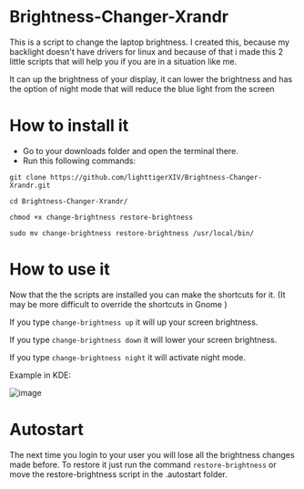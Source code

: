 # Brightness-Changer-Xrandr
This is a script to change the laptop brightness.
I created this, because my backlight doesn't have drivers for linux and because of that i made this 2 little scripts that will help you if you are in a situation like me.

It can up the brightness of your display, it can lower the brightness and has the option of night mode that will reduce the blue light from the screen


# How to install it

* Go to your downloads folder and open the terminal there.
* Run this following commands:

`git clone https://github.com/lighttigerXIV/Brightness-Changer-Xrandr.git`

`cd Brightness-Changer-Xrandr/`

`chmod +x change-brightness restore-brightness`

`sudo mv change-brightness restore-brightness /usr/local/bin/`

# How to use it


Now that the the scripts are installed you can make the shortcuts for it. (It may be more difficult to override the shortcuts in Gnome )

If you type `change-brightness up` it will up your screen brightness.

If you type `change-brightness down` it will lower your screen brightness.

If you type `change-brightness night` it will activate night mode.

Example in KDE:

![image](https://user-images.githubusercontent.com/35658492/152428238-d0476d34-ce86-420e-a1d0-9eb59caa5944.png)

# Autostart

The next time you login to your user you will lose all the brightness changes made before. 
To restore it just run the command `restore-brightness` or move the restore-brightness script in the .autostart folder.






